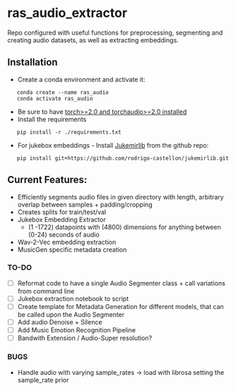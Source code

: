 # ras_audio_extractor
Repo configured with useful functions for preprocessing, segmenting and creating audio datasets, as well as extracting embeddings.

## Installation
 - Create a conda environment and activate it:
```
   conda create --name ras_audio
   conda activate ras_audio
```
- Be sure to have [torch>=2.0 and torchaudio>=2.0 installed](https://pytorch.org/get-started/locally/)
- Install the requirements
 ```
    pip install -r ./requirements.txt
 ```
- For jukebox embeddings - Install [Jukemirlib](https://github.com/rodrigo-castellon/jukemirlib)  from the github repo:
 ```
    pip install git+https://github.com/rodrigo-castellon/jukemirlib.git
 ```
## Current Features:
 - Efficiently segments audio files in given directory with length, arbitrary overlap between samples + padding/cropping
 - Creates splits for train/test/val
 - Jukebox Embedding Extractor
   - (1 -1722) datapoints with (4800) dimensions for anything between (0-24) seconds of audio
 - Wav-2-Vec embedding extraction
 - MusicGen specific metadata creation

### TO-DO
- [ ] Reformat code to have a single Audio Segmenter class + call variations from command line
- [ ] Jukebox extraction notebook to script
- [ ] Create template for Metadata Generation for different models, that can be called upon the Audio Segmenter
- [ ] Add audio Denoise + Silence
- [ ] Add Music Emotion Recognition Pipeline
- [ ] Bandwith Extension / Audio-Super resolution?

### BUGS
 - Handle audio with varying sample_rates -> load with librosa setting the sample_rate prior

